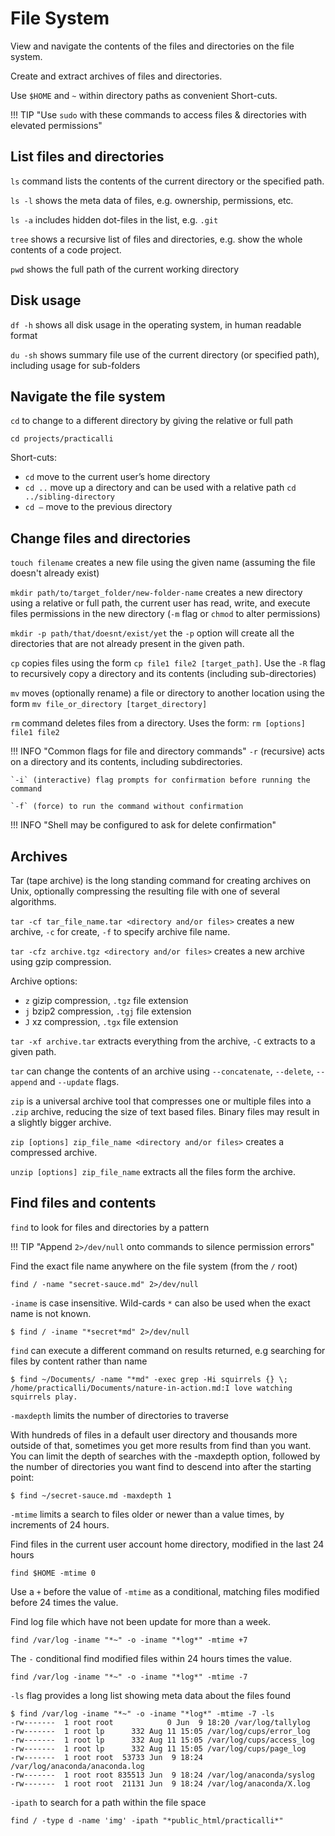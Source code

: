 # File System

View and navigate the contents of the files and directories on the file system.

Create and extract archives of files and directories.

Use `$HOME` and `~` within directory paths as convenient Short-cuts.

!!! TIP "Use `sudo` with these commands to access files & directories with elevated permissions"


## List files and directories

`ls` command lists the contents of the current directory or the specified path.

`ls -l` shows the meta data of files, e.g. ownership, permissions, etc.

`ls -a` includes hidden dot-files in the list, e.g. `.git`


`tree` shows a recursive list of files and directories, e.g. show the whole contents of a code project.

`pwd` shows the full path of the current working directory


## Disk usage

`df -h` shows all disk usage in the operating system, in human readable format

`du -sh` shows summary file use of the current directory (or specified path), including usage for sub-folders


## Navigate the file system

`cd` to change to a different directory by giving the relative or full path

```shell
cd projects/practicalli
```

Short-cuts:

- `cd` move to the current user’s home directory
- `cd ..` move up a directory and can be used with a relative path `cd ../sibling-directory`
- `cd –` move to the previous directory

## Change files and directories

`touch filename` creates a new file using the given name (assuming the file doesn't already exist)

`mkdir path/to/target_folder/new-folder-name` creates a new directory using a relative or full path, the current user has read, write, and execute files permissions in the new directory (`-m` flag or `chmod` to alter permissions)

`mkdir -p path/that/doesnt/exist/yet` the `-p` option will create all the directories that are not already present in the given path.

`cp` copies files using the form `cp file1 file2 [target_path]`. Use the `-R` flag to recursively copy a directory and its contents (including sub-directories)

`mv`  moves (optionally rename) a file or directory to another location using the form `mv file_or_directory [target_directory]`

`rm` command deletes files from a directory. Uses the form: `rm [options] file1 file2`

!!! INFO "Common flags for file and directory commands"
    `-r` (recursive) acts on a directory and its contents, including subdirectories.

    `-i` (interactive) flag prompts for confirmation before running the command

    `-f` (force) to run the command without confirmation


!!! INFO "Shell may be configured to ask for delete confirmation"
<!--- TODO: add link to configure zsh and bash shells to always prompt for delete confirmation --->



## Archives

Tar (tape archive) is the long standing command for creating archives on Unix, optionally compressing the resulting file with one of several algorithms.

`tar -cf tar_file_name.tar <directory and/or files>` creates a new archive, `-c` for create, `-f` to specify archive file name.

`tar -cfz archive.tgz <directory and/or files>` creates a new archive using gzip compression.

Archive options:

- `z` gizip compression, `.tgz` file extension
- `j` bzip2 compression, `.tgj` file extension
- `J` xz compression, `.tgx` file extension

`tar -xf archive.tar` extracts everything from the archive, `-C` extracts to a given path.

`tar` can change the contents of an archive using `--concatenate`, `--delete`, `--append` and `--update` flags.


`zip` is a universal archive tool that compresses one or multiple files into a `.zip` archive, reducing the size of text based files. Binary files may result in a slightly bigger archive.

`zip [options] zip_file_name <directory and/or files>` creates a compressed archive.

`unzip [options] zip_file_name` extracts all the files form the archive.


## Find files and contents


`find` to look for files and directories by a pattern

!!! TIP "Append `2>/dev/null` onto commands to silence permission errors"

Find the exact file name anywhere on the file system (from the `/` root)

```shell
find / -name "secret-sauce.md" 2>/dev/null
```

`-iname` is case insensitive.  Wild-cards `*` can also be used when the exact name is not known.

```shell
$ find / -iname "*secret*md" 2>/dev/null
```

`find` can execute a different command on results returned, e.g searching for files by content rather than name

```shell
$ find ~/Documents/ -name "*md" -exec grep -Hi squirrels {} \;
/home/practicalli/Documents/nature-in-action.md:I love watching squirrels play.
```

`-maxdepth` limits the number of directories to traverse

With hundreds of files in a default user directory and thousands more outside of that, sometimes you get more results from find than you want. You can limit the depth of searches with the -maxdepth option, followed by the number of directories you want find to descend into after the starting point:

```shell
$ find ~/secret-sauce.md -maxdepth 1
```


`-mtime` limits a search to files older or newer than a value times, by increments of 24 hours.

Find files in the current user account home directory, modified in the last 24 hours

```shell
find $HOME -mtime 0
```

Use a `+` before the value of `-mtime` as a conditional, matching files modified before 24 times the value.

Find log file which have not been update for more than a week.

```shell
find /var/log -iname "*~" -o -iname "*log*" -mtime +7
```


The `-` conditional find modified files within 24 hours times the value.

```shell
find /var/log -iname "*~" -o -iname "*log*" -mtime -7
```

`-ls` flag provides a long list showing meta data about the files found

```shell-output
$ find /var/log -iname "*~" -o -iname "*log*" -mtime -7 -ls
-rw-------  1 root root            0 Jun  9 18:20 /var/log/tallylog
-rw-------  1 root lp      332 Aug 11 15:05 /var/log/cups/error_log
-rw-------  1 root lp      332 Aug 11 15:05 /var/log/cups/access_log
-rw-------  1 root lp      332 Aug 11 15:05 /var/log/cups/page_log
-rw-------  1 root root  53733 Jun  9 18:24 /var/log/anaconda/anaconda.log
-rw-------  1 root root 835513 Jun  9 18:24 /var/log/anaconda/syslog
-rw-------  1 root root  21131 Jun  9 18:24 /var/log/anaconda/X.log
```

`-ipath` to search for a path within the file space

```shell
find / -type d -name 'img' -ipath "*public_html/practicalli*"
```
